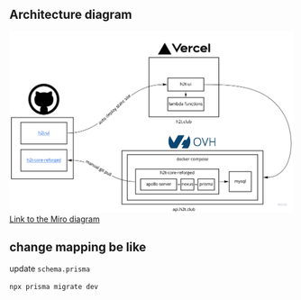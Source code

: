 ## Architecture diagram

![Architecture diagram](archi_diagram.jpg)
[Link to the Miro diagram](https://miro.com/app/board/o9J_lqFHeqE=/?invite_link_id=803234595649)

## change mapping be like

update `schema.prisma`

`npx prisma migrate dev`
